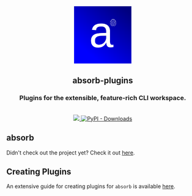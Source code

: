 <div align="center">
<img src = "static/logo.png" width = "150" height = "150">
<h2>absorb-plugins</h2>
<h3>Plugins for the extensible, feature-rich CLI workspace.</h3>
<br>
<a href = "https://pypi.org/project/absorb/">
<img src = "https://img.shields.io/pypi/v/absorb.svg">
</a>
<a href = "https://pypi.org/project/absorb/">
<img alt="PyPI - Downloads" src="https://img.shields.io/pypi/dm/absorb?color=%23000fff">
</a>
</div>

## absorb

Didn't check out the project yet? Check it out [here](https://github.com/burntcarrot/absorb/).

## Creating Plugins

An extensive guide for creating plugins for `absorb` is available [here](https://github.com/burntcarrot/absorb-plugins/blob/main/guide.md).
